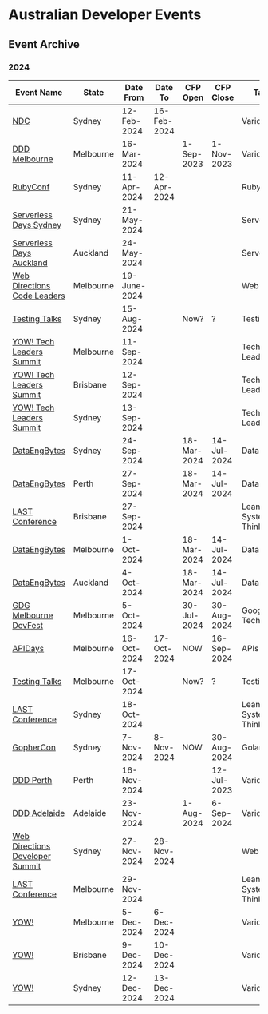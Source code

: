 
# Australian Developer Events

## Event Archive

### 2024

| Event Name | State | Date From | Date To | CFP Open | CFP Close | Tags |
| ---------- | ----- | --------- | ------- | -------- | --------- | ---- |
| [NDC](https://ndcsydney.com/) | Sydney | 12-Feb-2024 | 16-Feb-2024 | | | Various |
| [DDD Melbourne](https://www.dddmelbourne.com/) | Melbourne | 16-Mar-2024 | | 1-Sep-2023 | 1-Nov-2023 | Various |
| [RubyConf](https://2024.rubyconf.au/) | Sydney | 11-Apr-2024 | 12-Apr-2024 | | | Ruby |
| [Serverless Days Sydney](https://serverlessdays.io/) | Sydney | 21-May-2024 | | | | Serverless |
| [Serverless Days Auckland](https://serverlessdays.io/) | Auckland | 24-May-2024 | | | | Serverless |
| [Web Directions Code Leaders](https://webdirections.org/leaders/) | Melbourne | 19-June-2024 | | | | Web Dev |
| [Testing Talks](https://www.testingtalks.com.au/upcoming-events/testing-talks-conference-2024-sydney) | Sydney | 15-Aug-2024 | | Now? | ? | Testing |
| [YOW! Tech Leaders Summit](https://yowcon.com/melbourne-2024) | Melbourne | 11-Sep-2024 | | | | Tech Leadership |
| [YOW! Tech Leaders Summit](https://yowcon.com/brisbane-2024) | Brisbane | 12-Sep-2024 | | | | Tech Leadership |
| [YOW! Tech Leaders Summit](https://yowcon.com/sydney-2024) | Sydney | 13-Sep-2024 | | | | Tech Leadership |
| [DataEngBytes](https://dataengconf.com.au/) | Sydney | 24-Sep-2024 | | 18-Mar-2024 | 14-Jul-2024 | Data |
| [DataEngBytes](https://dataengconf.com.au/) | Perth | 27-Sep-2024 | | 18-Mar-2024 | 14-Jul-2024 | Data |
| [LAST Conference](https://www.lastconference.com/brisbane/) | Brisbane | 27-Sep-2024 | | | | Lean Agile Systems Thinking |
| [DataEngBytes](https://dataengconf.com.au/) | Melbourne | 1-Oct-2024 | | 18-Mar-2024 | 14-Jul-2024 | Data |
| [DataEngBytes](https://dataengconf.com.au/) | Auckland | 4-Oct-2024 | | 18-Mar-2024 | 14-Jul-2024 | Data |
| [GDG Melbourne DevFest](https://gdgmelbourne.com/) | Melbourne | 5-Oct-2024 | | 30-Jul-2024 | 30-Aug-2024 | Google Tech |
| [APIDays](https://www.apidays.global/australia/) | Melbourne | 16-Oct-2024 | 17-Oct-2024 | NOW | 16-Sep-2024 | APIs |
| [Testing Talks](https://www.testingtalks.com.au/upcoming-events/testing-talks-conference-2024-melbourne) | Melbourne | 17-Oct-2024 | | Now? | ? | Testing |
| [LAST Conference](https://www.lastconference.com/sydney/) | Sydney | 18-Oct-2024 | | | | Lean Agile Systems Thinking |
| [GopherCon](https://gophercon.com.au/) | Sydney | 7-Nov-2024 | 8-Nov-2024 | NOW | 30-Aug-2024 | Golang |
| [DDD Perth](https://dddperth.com/) | Perth | 16-Nov-2024 | | | 12-Jul-2023 | Various |
| [DDD Adelaide](https://dddadelaide.com/) | Adelaide | 23-Nov-2024 | | 1-Aug-2024 | 6-Sep-2024 | Various |
| [Web Directions Developer Summit](https://webdirections.org/dev-summit/) | Sydney | 27-Nov-2024 | 28-Nov-2024 | | | Web Dev |
| [LAST Conference](https://clubhouse.lastconference.com/lastmel24/) | Melbourne | 29-Nov-2024 | | | | Lean Agile Systems Thinking |
| [YOW!](https://yowcon.com/melbourne-2024) | Melbourne | 5-Dec-2024 | 6-Dec-2024 | | | Various |
| [YOW!](https://yowcon.com/brisbane-2024) | Brisbane | 9-Dec-2024 | 10-Dec-2024 | | | Various |
| [YOW!](https://yowcon.com/sydney-2024) | Sydney | 12-Dec-2024 | 13-Dec-2024 | | | Various |
